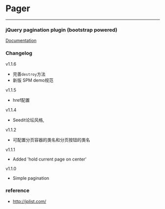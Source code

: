 # Pager

---

### jQuery pagination plugin (bootstrap powered)

[Documentation](https://moekit.timo.today/package/pager)

### Changelog
v1.1.6
- 完善`destroy`方法
- 新版 SPM demo规范
  
v1.1.5
- href配置
  
v1.1.4
- Seedit论坛风格,

v1.1.2
- 可配置分页容器的类名和分页按钮的类名

v1.1.1
- Added 'hold current page on center'

v1.1.0
- Simple pagination

### reference

+ http://jplist.com/